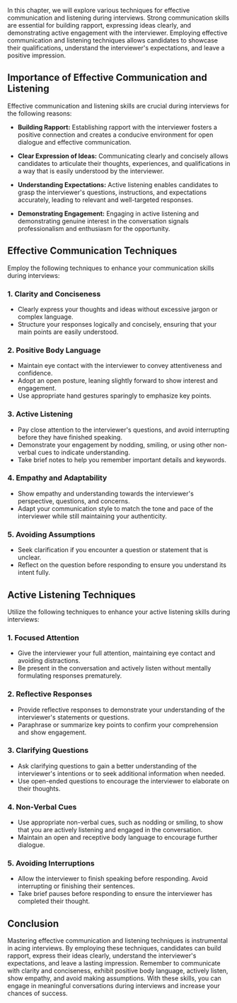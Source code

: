 
In this chapter, we will explore various techniques for effective communication and listening during interviews. Strong communication skills are essential for building rapport, expressing ideas clearly, and demonstrating active engagement with the interviewer. Employing effective communication and listening techniques allows candidates to showcase their qualifications, understand the interviewer's expectations, and leave a positive impression.

Importance of Effective Communication and Listening
---------------------------------------------------

Effective communication and listening skills are crucial during interviews for the following reasons:

* **Building Rapport:** Establishing rapport with the interviewer fosters a positive connection and creates a conducive environment for open dialogue and effective communication.

* **Clear Expression of Ideas:** Communicating clearly and concisely allows candidates to articulate their thoughts, experiences, and qualifications in a way that is easily understood by the interviewer.

* **Understanding Expectations:** Active listening enables candidates to grasp the interviewer's questions, instructions, and expectations accurately, leading to relevant and well-targeted responses.

* **Demonstrating Engagement:** Engaging in active listening and demonstrating genuine interest in the conversation signals professionalism and enthusiasm for the opportunity.

Effective Communication Techniques
----------------------------------

Employ the following techniques to enhance your communication skills during interviews:

### 1. **Clarity and Conciseness**

* Clearly express your thoughts and ideas without excessive jargon or complex language.
* Structure your responses logically and concisely, ensuring that your main points are easily understood.

### 2. **Positive Body Language**

* Maintain eye contact with the interviewer to convey attentiveness and confidence.
* Adopt an open posture, leaning slightly forward to show interest and engagement.
* Use appropriate hand gestures sparingly to emphasize key points.

### 3. **Active Listening**

* Pay close attention to the interviewer's questions, and avoid interrupting before they have finished speaking.
* Demonstrate your engagement by nodding, smiling, or using other non-verbal cues to indicate understanding.
* Take brief notes to help you remember important details and keywords.

### 4. **Empathy and Adaptability**

* Show empathy and understanding towards the interviewer's perspective, questions, and concerns.
* Adapt your communication style to match the tone and pace of the interviewer while still maintaining your authenticity.

### 5. **Avoiding Assumptions**

* Seek clarification if you encounter a question or statement that is unclear.
* Reflect on the question before responding to ensure you understand its intent fully.

Active Listening Techniques
---------------------------

Utilize the following techniques to enhance your active listening skills during interviews:

### 1. **Focused Attention**

* Give the interviewer your full attention, maintaining eye contact and avoiding distractions.
* Be present in the conversation and actively listen without mentally formulating responses prematurely.

### 2. **Reflective Responses**

* Provide reflective responses to demonstrate your understanding of the interviewer's statements or questions.
* Paraphrase or summarize key points to confirm your comprehension and show engagement.

### 3. **Clarifying Questions**

* Ask clarifying questions to gain a better understanding of the interviewer's intentions or to seek additional information when needed.
* Use open-ended questions to encourage the interviewer to elaborate on their thoughts.

### 4. **Non-Verbal Cues**

* Use appropriate non-verbal cues, such as nodding or smiling, to show that you are actively listening and engaged in the conversation.
* Maintain an open and receptive body language to encourage further dialogue.

### 5. **Avoiding Interruptions**

* Allow the interviewer to finish speaking before responding. Avoid interrupting or finishing their sentences.
* Take brief pauses before responding to ensure the interviewer has completed their thought.

Conclusion
----------

Mastering effective communication and listening techniques is instrumental in acing interviews. By employing these techniques, candidates can build rapport, express their ideas clearly, understand the interviewer's expectations, and leave a lasting impression. Remember to communicate with clarity and conciseness, exhibit positive body language, actively listen, show empathy, and avoid making assumptions. With these skills, you can engage in meaningful conversations during interviews and increase your chances of success.
